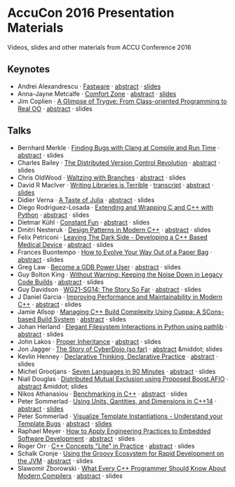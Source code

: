 AccuCon 2016 Presentation Materials
===================================
Videos, slides and other materials from ACCU Conference 2016

Keynotes
--------
- Andrei Alexandrescu &middot; [Fastware](http://www.youtube.com/attribution_link?a=974LkSPRgrU&u=/watch%3Fv%3DAxnotgLql0k%26feature%3Dem-uploademail) &middot; [abstract](http://accu.org/index.php/conferences/accu_conference_2016/accu2016_sessions#Fastware) &middot; [slides](http://www.slideshare.net/AndreiAlexandrescu2/accu-keynote-by-andrei-alexandrescu)
- Anna-Jayne Metcalfe &middot; [Comfort Zone](https://www.youtube.com/watch?v=Arlu9PnK7Zw) &middot; [abstract](http://accu.org/index.php/conferences/accu_conference_2016/accu2016_sessions#Comfort_Zone) &middot; [slides](http://www.riverblade.co.uk/downloads/slides/comfort_zone.pdf)
- Jim Coplien &middot; [A Glimpse of Trygve: From Class-oriented Programming to Real OO](https://www.youtube.com/watch?v=lQQ_CahFVzw) &middot; [abstract](http://accu.org/index.php/conferences/accu_conference_2016/accu2016_sessions#A_Glimpse_of_Trygve:_From_Class-oriented_Programming_to_Real_OO) &middot; slides

Talks
-----
- Bernhard Merkle &middot; [Finding Bugs with Clang at Compile and Run Time](https://www.youtube.com/watch?v=kkokHPKlhzQ&list=PL9hrFapz4dsObkSjgBlyFl-aotNvk2GeP&index=3) &middot; [abstract](http://accu.org/index.php/conferences/accu_conference_2016/accu2016_sessions#Finding_Bugs_with_Clang_at_Compile_and_Run_Time) &middot; slides
- Charles Bailey &middot; [The Distributed Version Control Revolution](http://www.youtube.com/attribution_link?a=llT77YqZL6g&u=/watch%3Fv%3DJA1eMmCCk8A%26feature%3Dem-uploademail) &middot; [abstract](http://accu.org/index.php/conferences/accu_conference_2016/accu2016_sessions#The_Distributed_Version_Control_Revolution) &middot; slides
- Chris OldWood &middot; [Waltzing with Branches](https://www.youtube.com/watch?v=gYhndMJEbpg&list=PL9hrFapz4dsObkSjgBlyFl-aotNvk2GeP&index=5) &middot; [abstract](http://accu.org/index.php/conferences/accu_conference_2016/accu2016_sessions#Waltzing_with_Branches) &middot; slides
- David R MacIver &middot; [Writing Libraries is Terrible](http://www.youtube.com/attribution_link?a=SQjF_D7Ksdo&u=/watch%3Fv%3D2XCDm3MoXUY%26feature%3Dem-uploademail) &middot; [transcript](http://www.drmaciver.com/2016/04/writing-libraries-is-terrible/) &middot; [abstract](http://accu.org/index.php/conferences/accu_conference_2016/accu2016_sessions#Writing_Libraries_is_Terrible) &middot; [slides](http://bit.ly/writing-libraries)
- Didier Verna &middot; [A Taste of Julia](https://www.youtube.com/watch?v=8m11sbfegoY&list=PL9hrFapz4dsNx2fwGFwj8NtPzQr2SexTv&index=3) &middot; [abstract](http://accu.org/index.php/conferences/accu_conference_2016/accu2016_sessions#A_Taste_of_Julia) &middot; slides
- Diego Rodriguez-Losada &middot; [Extending and Wrapping C and C++ with Python](http://www.youtube.com/attribution_link?a=bYaaipVej60&u=/watch%3Fv%3Dj00-uFBrJu4%26feature%3Dem-uploademail) &middot; [abstract](http://accu.org/index.php/conferences/accu_conference_2016/accu2016_sessions#Extending_and_Wrapping_C_and_C++_with_Python) &middot; slides
- Dietmar Kühl &middot; [Constant Fun](https://youtu.be/T37ElKPICvo) &middot; [abstract](http://accu.org/index.php/conferences/accu_conference_2016/accu2016_sessions#Constant_Fun) &middot; slides
- Dmitri Nesteruk &middot; [Design Patterns in Modern C++](https://www.youtube.com/watch?v=sJnoIF4_Ug8&list=PL9hrFapz4dsNx2fwGFwj8NtPzQr2SexTv&index=6) &middot; [abstract](http://accu.org/index.php/conferences/accu_conference_2016/accu2016_sessions#Design_Patterns_in_Modern_C++) &middot; slides
- Felix Petriconi &middot; [Leaving The Dark Side - Developing a C++ Based Medical Device](https://www.youtube.com/watch?v=W-mLN_r3c6Q&list=PL9hrFapz4dsNx2fwGFwj8NtPzQr2SexTv&index=7) &middot; [abstract](http://accu.org/index.php/conferences/accu_conference_2016/accu2016_sessions#Leaving_the_Dark_Side) &middot; slides
- Frances Buontempo &middot; [How to Evolve Your Way Out of a Paper Bag](https://www.youtube.com/watch?v=vhhS_MYViW4&list=PL9hrFapz4dsObkSjgBlyFl-aotNvk2GeP&index=4) &middot; [abstract](http://accu.org/index.php/conferences/accu_conference_2016/accu2016_sessions#How_to_Evolve_Your_Way_Out_of_a_Paper_Bag) &middot; slides
- Greg Law &middot; [Become a GDB Power User](https://www.youtube.com/watch?v=713ay4bZUrw&index=10&list=PL9hrFapz4dsM1B9bI8VmEE4JJlR0m-dvo) &middot; [abstract](http://accu.org/index.php/conferences/accu_conference_2016/accu2016_sessions#Become_a_GDB_Power_User) &middot; slides
- Guy Bolton King &middot; [Without Warning: Keeping the Noise Down in Legacy Code Builds](https://www.youtube.com/watch?v=xIt97Ga_bJU&index=6&list=PL9hrFapz4dsM1B9bI8VmEE4JJlR0m-dvo) &middot; [abstract](http://accu.org/index.php/conferences/accu_conference_2016/accu2016_sessions#Without_Warning:_Keeping_the_Noise_Down_in_Legacy_Code_Builds) &middot; slides
- Guy Davidson &middot; [WG21-SG14: The Story So Far](https://www.youtube.com/watch?v=8qidMzxlnt4&list=PL9hrFapz4dsObkSjgBlyFl-aotNvk2GeP&index=2) &middot; [abstract](http://accu.org/index.php/conferences/accu_conference_2016/accu2016_sessions#WG21-SG14:_The_Story_So_Far) &middot; slides
- J Daniel Garcia &middot; [Improving Performance and Maintainability in Modern C++](https://www.youtube.com/watch?v=cp8o9dMVMLc&index=9&list=PL9hrFapz4dsM1B9bI8VmEE4JJlR0m-dvo) &middot; [abstract](http://accu.org/index.php/conferences/accu_conference_2016/accu2016_sessions#Improving_Performance_and_Maintainability_in_Modern_C++) &middot; slides
- Jamie Allsop &middot; [Managing C++ Build Complexity Using Cuppa: A SCons-based Build System](https://www.youtube.com/watch?v=h_HhBT6xGeE&index=4&list=PL9hrFapz4dsM1B9bI8VmEE4JJlR0m-dvo) &middot; [abstract](http://accu.org/index.php/conferences/accu_conference_2016/accu2016_sessions#Algorithmic_Architecture:_Performant_Architecture_in_Evolving_Regulatory_Environments) &middot; slides
- Johan Herland &middot; [Elegant Filesystem Interactions in Python using pathlib](https://www.youtube.com/watch?v=Vrh63V7OoY8&index=7&list=PL9hrFapz4dsM1B9bI8VmEE4JJlR0m-dvo) &middot; [abstract](http://accu.org/index.php/conferences/accu_conference_2016/accu2016_sessions#Elegant_Filesystem_Interactions_in_Python_using_pathlib) &middot; slides
- John Lakos &middot; [Proper Inheritance](https://www.youtube.com/watch?v=w1yPw0Wd6jA&list=PL9hrFapz4dsObkSjgBlyFl-aotNvk2GeP&index=6) &middot; [abstract](http://accu.org/index.php/conferences/accu_conference_2016/accu2016_sessions#Proper_Inheritance) &middot; slides
- Jon Jagger &middot; [The Story of CyberDojo (so far)](https://www.youtube.com/watch?v=CPiACJVY4fA&list=PL9hrFapz4dsNx2fwGFwj8NtPzQr2SexTv&index=4) &middot; [abstract](http://accu.org/index.php/conferences/accu_conference_2016/accu2016_sessions#The_Story_of_CyberDojo_(so_far)) &middot; slides
- Kevlin Henney &middot; [Declarative Thinking, Declarative Practice](https://www.youtube.com/watch?v=nrVIlhtoE3Y&index=8&list=PL9hrFapz4dsM1B9bI8VmEE4JJlR0m-dvo) &middot; [abstract](http://accu.org/index.php/conferences/accu_conference_2016/accu2016_sessions#Declarative_Thinking,_Declarative_Practice) &middot; slides
- Michel Grootjans &middot; [Seven Languages in 90 Minutes](https://www.youtube.com/watch?v=Vxt_PDiJAEA) &middot; [abstract](http://accu.org/index.php/conferences/accu_conference_2016/accu2016_sessions#Seven_Languages_in_90_Minutes) &middot; slides
- Niall Douglas &middot; [Distributed Mutual Exclusion using Proposed Boost.AFIO](https://www.youtube.com/watch?v=elegewDwm64&list=PL9hrFapz4dsNx2fwGFwj8NtPzQr2SexTv&index=1) &middot; [abstract](http://accu.org/index.php/conferences/accu_conference_2016/accu2016_sessions#Distributed_Mutual_Exclusion_using_Proposed_Boost.AFIO_(asynchronous_filesystem_and_file_io)) &middot; slides
- Nikos Athanasiou &middot; [Benchmarking in C++](https://www.youtube.com/watch?v=L2RyGkKTcuk&index=5&list=PL9hrFapz4dsM1B9bI8VmEE4JJlR0m-dvo) &middot; [abstract](http://accu.org/index.php/conferences/accu_conference_2016/accu2016_sessions#Benchmarking_in_C++) &middot; slides
- Peter Sommerlad &middot; [Using Units, Qantities, and Dimensions in C++14](https://www.youtube.com/watch?v=N94oNLVNyLM&list=PL9hrFapz4dsNx2fwGFwj8NtPzQr2SexTv&index=2) &middot; [abstract](http://accu.org/index.php/conferences/accu_conference_2016/accu2016_sessions#Using_Units,_Qantities,_and_Dimensions_in_C++14) &middot; [slides](https://github.com/PeterSommerlad/Publications/tree/master/ACCU/units)
- Peter Sommerlad &middot; [Visualize Template Instantiations - Understand your Template Bugs](https://www.youtube.com/watch?v=FKQZmnRabqw&index=2&list=PL9hrFapz4dsM1B9bI8VmEE4JJlR0m-dvo) &middot; [abstract](http://accu.org/index.php/conferences/accu_conference_2016/accu2016_sessions#Visualize_Template_Instantiations_-_Understand_your_Template_Bugs) &middot; [slides](https://github.com/PeterSommerlad/Publications/tree/master/ACCU/templator_demo)
- Raphael Meyer &middot; [How to Apply Engineering Practices to Embedded Software Development](https://www.youtube.com/watch?v=fBiGF5H9y7I) &middot; [abstract](http://accu.org/index.php/conferences/accu_conference_2016/accu2016_sessions#How_to_Apply_Engineering_Practices_to_Embedded_Software_Development) &middot; slides
- Roger Orr &middot; [C++ Concepts "Lite" in Practice](http://www.youtube.com/attribution_link?a=A57JTimA3do&u=/watch%3Fv%3DS1Z-RbygAlw%26feature%3Dem-uploademail) &middot; [abstract](http://accu.org/index.php/conferences/accu_conference_2016/accu2016_sessions#C++_Concepts_%22Lite%22_in_Practice) &middot; slides
- Schalk Cronje &middot; [Using the Groovy Ecosystem for Rapid Development on the JVM](https://www.youtube.com/watch?v=9NYg5V_ZuVA&list=PL9hrFapz4dsObkSjgBlyFl-aotNvk2GeP&index=1) &middot; [abstract](http://accu.org/index.php/conferences/accu_conference_2016/accu2016_sessions#Using_the_Groovy_Ecosystem_for_Rapid_Development_on_the_JVM) &middot; slides
- Slawomir Zborowski &middot; [What Every C++ Programmer Should Know About Modern Compilers](https://www.youtube.com/watch?v=nfDTTxH5DsI&index=3&list=PL9hrFapz4dsM1B9bI8VmEE4JJlR0m-dvo) &middot; [abstract](http://accu.org/index.php/conferences/accu_conference_2016/accu2016_sessions#What_Every_C++_Programmer_Should_Know_About_Modern_Compilers) &middot; slides
